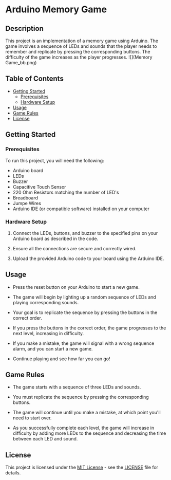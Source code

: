 # Arduino Memory Game

## Description

This project is an implementation of a memory game using Arduino. The game involves a sequence of LEDs and sounds that the player needs to remember and replicate by pressing the corresponding buttons. The difficulty of the game increases as the player progresses.
![](Memory Game_bb.png)

## Table of Contents

- [Getting Started](#getting-started)
  - [Prerequisites](#prerequisites)
  - [Hardware Setup](#hardware-setup)
- [Usage](#usage)
- [Game Rules](#game-rules)
- [License](#license)

## Getting Started

### Prerequisites

To run this project, you will need the following:

- Arduino board
- LEDs
- Buzzer
- Capacitive Touch Sensor
- 220 Ohm Resistors matching the number of LED's
- Breadboard
- Jumpe Wires
- Arduino IDE (or compatible software) installed on your computer

### Hardware Setup

1. Connect the LEDs, buttons, and buzzer to the specified pins on your Arduino board as described in the code.

2. Ensure all the connections are secure and correctly wired.

3. Upload the provided Arduino code to your board using the Arduino IDE.

## Usage

- Press the reset button on your Arduino to start a new game.

- The game will begin by lighting up a random sequence of LEDs and playing corresponding sounds.

- Your goal is to replicate the sequence by pressing the buttons in the correct order.

- If you press the buttons in the correct order, the game progresses to the next level, increasing in difficulty.

- If you make a mistake, the game will signal with a wrong sequence alarm, and you can start a new game.

- Continue playing and see how far you can go!

## Game Rules

- The game starts with a sequence of three LEDs and sounds.

- You must replicate the sequence by pressing the corresponding buttons.

- The game will continue until you make a mistake, at which point you'll need to start over.

- As you successfully complete each level, the game will increase in difficulty by adding more LEDs to the sequence and decreasing the time between each LED and sound.


## License

This project is licensed under the [MIT License](LICENSE) - see the [LICENSE](LICENSE) file for details.